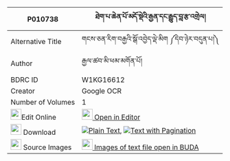 |P010738|ཐེག་པ་ཆེན་པོ་མདོ་སྡེའི་རྒྱན་དང་རྒྱུད་བླ་རྩ་འགྲེལ། 
| --- | --- 
|Alternative Title |གངས་ཅན་རིག་བརྒྱའི་སྒོ་འབྱེད་ལྡེ་མིག ༼དེབ་ཉེར་བདུན་པ།༽
|Author| རྒྱལ་ཚབ་མི་ཕམ་མགོན་པོ།
|BDRC ID | W1KG16612
|Creator | Google OCR
|Number of Volumes| 1
|<img width="25" src="https://img.icons8.com/color/25/000000/edit-property.png">Edit Online| [<img width="25" src="https://avatars.githubusercontent.com/u/45091458?s=200&v=4"> Open in Editor](http://editor.openpecha.org/P010738)
|<img width="25" src="https://img.icons8.com/fluent/48/000000/download-2.png"/>  Download | [![](https://img.icons8.com/color/20/000000/txt.png)Plain Text](https://github.com/Openpecha/P010738/releases/download/v1/tekpa_chenpo_dode_i_gyen_dang__plain_P010738.zip), [![](https://img.icons8.com/color/20/000000/txt.png)Text with Pagination](https://github.com/Openpecha/P010738/releases/download/v1/tekpa_chenpo_dode_i_gyen_dang__pages_P010738.zip)
|<img width="25" src="https://img.icons8.com/plasticine/100/000000/pictures-folder.png"/>  Source Images | [<img width="25" src="https://library.bdrc.io/icons/BUDA-small.svg"> Images of text file open in BUDA](https://library.bdrc.io/show/bdr:W1KG16612)